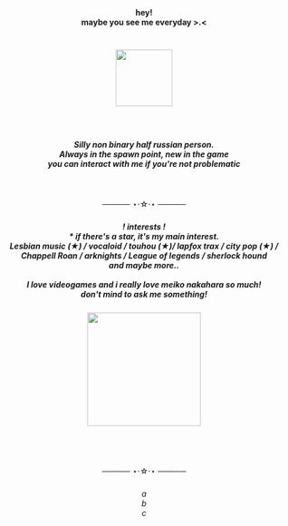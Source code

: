 <br clear="both">

<h4 align="center">hey!<br>maybe you see me everyday >.< </h4>

###

<br clear="both">

<div align="center">
  <img height="100" src="https://i.imgur.com/jTqpwls.gif"  />
</div>

###

<br clear="both">

<h5 align="center">Silly non binary half russian person.<br>Always in the spawn point, new in the game <br>you can interact with me if you're not problematic</h5>

###

<br clear="both">

<p align="center">───── ⋆⋅☆⋅⋆ ─────</p>

###

<h5 align="center">! interests !<br>* if there's a star, it's my main interest.<br>Lesbian music (★) / vocaloid / touhou (★)/ lapfox trax / city pop (★) / Chappell Roan / arknights / League of legends / sherlock hound<br>and maybe more..<br><br>I love videogames and i really love meiko nakahara so much! <br>don't mind to ask me something!</h5>

###

<div align="center">
  <img height="200" src="[https://i.imgur.com/pMZmu4k.gif](https://www.google.com/url?sa=i&url=https%3A%2F%2Fwww.tumblr.com%2Fcitypopcafe&psig=AOvVaw1Wh6J45l-sIoyJ_fUC09G3&ust=1744049620369000&source=images&cd=vfe&opi=89978449&ved=0CBQQjhxqFwoTCJj43KWBxIwDFQAAAAAdAAAAABAQ)"  />
</div>

###

<br clear="both">



<br clear="both">

<p align="center">───── ⋆⋅☆⋅⋆ ─────</p>

###

<h6 align="center">a<br>b <br>c</h6>

###
